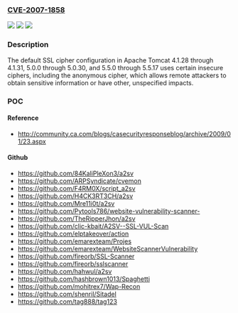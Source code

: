 ### [CVE-2007-1858](https://cve.mitre.org/cgi-bin/cvename.cgi?name=CVE-2007-1858)
![](https://img.shields.io/static/v1?label=Product&message=n%2Fa&color=blue)
![](https://img.shields.io/static/v1?label=Version&message=n%2Fa&color=blue)
![](https://img.shields.io/static/v1?label=Vulnerability&message=n%2Fa&color=brighgreen)

### Description

The default SSL cipher configuration in Apache Tomcat 4.1.28 through 4.1.31, 5.0.0 through 5.0.30, and 5.5.0 through 5.5.17 uses certain insecure ciphers, including the anonymous cipher, which allows remote attackers to obtain sensitive information or have other, unspecified impacts.

### POC

#### Reference
- http://community.ca.com/blogs/casecurityresponseblog/archive/2009/01/23.aspx

#### Github
- https://github.com/84KaliPleXon3/a2sv
- https://github.com/ARPSyndicate/cvemon
- https://github.com/F4RM0X/script_a2sv
- https://github.com/H4CK3RT3CH/a2sv
- https://github.com/Mre11i0t/a2sv
- https://github.com/Pytools786/website-vulnerability-scanner-
- https://github.com/TheRipperJhon/a2sv
- https://github.com/clic-kbait/A2SV--SSL-VUL-Scan
- https://github.com/elptakeover/action
- https://github.com/emarexteam/Projes
- https://github.com/emarexteam/WebsiteScannerVulnerability
- https://github.com/fireorb/SSL-Scanner
- https://github.com/fireorb/sslscanner
- https://github.com/hahwul/a2sv
- https://github.com/hashbrown1013/Spaghetti
- https://github.com/mohitrex7/Wap-Recon
- https://github.com/shenril/Sitadel
- https://github.com/tag888/tag123

